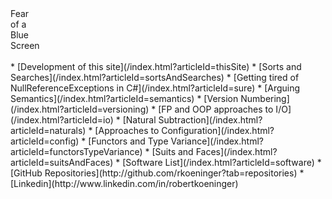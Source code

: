 <div style=";display: none; "># Fear of a Blue Screen</div>
<div class="title-logo">
  Fear<br>
  of a<br>
  Blue<br>
  Screen
</div>
<br>
  * [Development of this site](/index.html?articleId=thisSite)
  * [Sorts and Searches](/index.html?articleId=sortsAndSearches)
  * [Getting tired of NullReferenceExceptions in C#](/index.html?articleId=sure)
  * [Arguing Semantics](/index.html?articleId=semantics)
  * [Version Numbering](/index.html?articleId=versioning)
  * [FP and OOP approaches to I/O](/index.html?articleId=io)
  * [Natural Subtraction](/index.html?articleId=naturals)
  * [Approaches to Configuration](/index.html?articleId=config)
  * [Functors and Type Variance](/index.html?articleId=functorsTypeVariance)
  * [Suits and Faces](/index.html?articleId=suitsAndFaces)
  * [Software List](/index.html?articleId=software)
  * [GitHub Repositories](http://github.com/rkoeninger?tab=repositories)
  * [Linkedin](http://www.linkedin.com/in/robertkoeninger)
